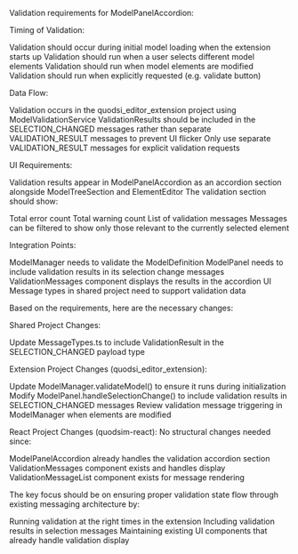 Validation requirements for ModelPanelAccordion:

Timing of Validation:

Validation should occur during initial model loading when the extension starts up
Validation should run when a user selects different model elements
Validation should run when model elements are modified
Validation should run when explicitly requested (e.g. validate button)


Data Flow:

Validation occurs in the quodsi_editor_extension project using ModelValidationService
ValidationResults should be included in the SELECTION_CHANGED messages rather than separate VALIDATION_RESULT messages to prevent UI flicker
Only use separate VALIDATION_RESULT messages for explicit validation requests


UI Requirements:

Validation results appear in ModelPanelAccordion as an accordion section alongside ModelTreeSection and ElementEditor
The validation section should show:

Total error count
Total warning count
List of validation messages
Messages can be filtered to show only those relevant to the currently selected element




Integration Points:

ModelManager needs to validate the ModelDefinition
ModelPanel needs to include validation results in its selection change messages
ValidationMessages component displays the results in the accordion UI
Message types in shared project need to support validation data



Based on the requirements, here are the necessary changes:

Shared Project Changes:

Update MessageTypes.ts to include ValidationResult in the SELECTION_CHANGED payload type

Extension Project Changes (quodsi_editor_extension):

Update ModelManager.validateModel() to ensure it runs during initialization
Modify ModelPanel.handleSelectionChange() to include validation results in SELECTION_CHANGED messages
Review validation message triggering in ModelManager when elements are modified

React Project Changes (quodsim-react):
No structural changes needed since:

ModelPanelAccordion already handles the validation accordion section
ValidationMessages component exists and handles display
ValidationMessageList component exists for message rendering

The key focus should be on ensuring proper validation state flow through existing messaging architecture by:

Running validation at the right times in the extension
Including validation results in selection messages
Maintaining existing UI components that already handle validation display